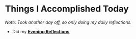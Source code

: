 # Things I Accomplished Today

_Note: Took another day off, so only doing my daily reflections._

- Did my **[Evening Reflections](../../routines/evening-reflections.md)**
